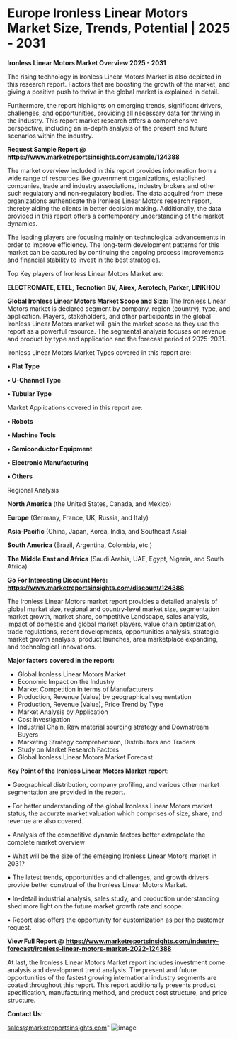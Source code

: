 # Europe Ironless Linear Motors Market Size, Trends, Potential | 2025 - 2031

<Strong> Ironless Linear Motors Market Overview 2025 - 2031</strong>

The rising technology in Ironless Linear Motors Market is also depicted in this research report. Factors that are boosting the growth of the market, and giving a positive push to thrive in the global market is explained in detail.

Furthermore, the report highlights on emerging trends, significant drivers, challenges, and opportunities, providing all necessary data for thriving in the industry. This report market research offers a comprehensive perspective, including an in-depth analysis of the present and future scenarios within the industry.

<strong>Request Sample Report @ <a href=https://www.marketreportsinsights.com/sample/124388>https://www.marketreportsinsights.com/sample/124388</a></strong>

The market overview included in this report provides information from a wide range of resources like government organizations, established companies, trade and industry associations, industry brokers and other such regulatory and non-regulatory bodies. The data acquired from these organizations authenticate the Ironless Linear Motors research report, thereby aiding the clients in better decision making. Additionally, the data provided in this report offers a contemporary understanding of the market dynamics.

The leading players are focusing mainly on technological advancements in order to improve efficiency. The long-term development patterns for this market can be captured by continuing the ongoing process improvements and financial stability to invest in the best strategies.

Top Key players of Ironless Linear Motors Market are:

<strong>ELECTROMATE, ETEL, Tecnotion BV, Airex, Aerotech, Parker, LINKHOU</strong>

<strong><b>Global Ironless Linear Motors Market Scope and Size:</b></strong>
The Ironless Linear Motors market is declared segment by company, region (country), type, and application. Players, stakeholders, and other participants in the global Ironless Linear Motors market will gain the market scope as they use the report as a powerful resource. The segmental analysis focuses on revenue and product by type and application and the forecast period of 2025-2031.

Ironless Linear Motors Market Types covered in this report are:

<strong>• Flat Type

• U-Channel Type

• Tubular Type</strong>

Market Applications covered in this report are:

<strong>• Robots

• Machine Tools

• Semiconductor Equipment

• Electronic Manufacturing

• Others</strong> 

Regional Analysis

<strong>North America</strong> (the United States, Canada, and Mexico)

<strong>Europe</strong> (Germany, France, UK, Russia, and Italy)

<strong>Asia-Pacific</strong> (China, Japan, Korea, India, and Southeast Asia)

<strong>South America</strong> (Brazil, Argentina, Colombia, etc.)

<strong>The Middle East and Africa</strong> (Saudi Arabia, UAE, Egypt, Nigeria, and South Africa)

<strong>Go For Interesting Discount Here: <a href=https://www.marketreportsinsights.com/discount/124388>https://www.marketreportsinsights.com/discount/124388</a></strong>

The Ironless Linear Motors market report provides a detailed analysis of global market size, regional and country-level market size, segmentation market growth, market share, competitive Landscape, sales analysis, impact of domestic and global market players, value chain optimization, trade regulations, recent developments, opportunities analysis, strategic market growth analysis, product launches, area marketplace expanding, and technological innovations.

<strong><b>Major factors covered in the report:</b></strong>
<ul>
  <li>Global Ironless Linear Motors Market </li>
  <li>Economic Impact on the Industry</li>
  <li>Market Competition in terms of Manufacturers</li>
  <li>Production, Revenue (Value) by geographical segmentation</li>
  <li>Production, Revenue (Value), Price Trend by Type</li>
  <li>Market Analysis by Application</li>
  <li>Cost Investigation</li>
  <li>Industrial Chain, Raw material sourcing strategy and Downstream Buyers</li>
  <li>Marketing Strategy comprehension, Distributors and Traders</li>
  <li>Study on Market Research Factors</li>
  <li>Global Ironless Linear Motors Market Forecast</li>
</ul>

<strong><b>Key Point of the Ironless Linear Motors Market report:</b></strong>

• Geographical distribution, company profiling, and various other market segmentation are provided in the report.

• For better understanding of the global Ironless Linear Motors market status, the accurate market valuation which comprises of size, share, and revenue are also covered.

• Analysis of the competitive dynamic factors better extrapolate the complete market overview

• What will be the size of the emerging Ironless Linear Motors market in 2031?

• The latest trends, opportunities and challenges, and growth drivers provide better construal of the Ironless Linear Motors Market.

• In-detail industrial analysis, sales study, and production understanding shed more light on the future market growth rate and scope.

• Report also offers the opportunity for customization as per the customer request.

<strong><b>View Full Report @ <a href=https://www.marketreportsinsights.com/industry-forecast/ironless-linear-motors-market-2022-124388>https://www.marketreportsinsights.com/industry-forecast/ironless-linear-motors-market-2022-124388</a></b></strong>


At last, the Ironless Linear Motors Market report includes investment come analysis and development trend analysis. The present and future opportunities of the fastest growing international industry segments are coated throughout this report. This report additionally presents product specification, manufacturing method, and product cost structure, and price structure.

<strong>Contact Us:</strong>

sales@marketreportsinsights.com"
![image](https://github.com/user-attachments/assets/c761c309-f557-4e10-86c8-71eefb04de5c)
